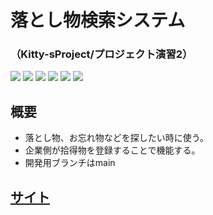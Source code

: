 # 落とし物検索システム
### （Kitty-sProject/プロジェクト演習2）
<img src="https://img.shields.io/badge/PHP-v5.6~-white"> <img src="https://img.shields.io/badge/MySQL-v5.7~-yellow"> <img src="https://img.shields.io/badge/jQuery-v3.5.1-green"> <img src="https://img.shields.io/badge/Bootstrap-v4.3.1-purple"> <img src="https://img.shields.io/badge/PHPMailer-v6.1.8-blue"> <img src="https://img.shields.io/badge/FontAwesome-v4.7.0-red">

## 概要
 - 落とし物、お忘れ物などを探したい時に使う。
 - 企業側が拾得物を登録することで機能する。
 - 開発用ブランチはmain

## <a href="https://find-lost-property.herokuapp.com/index.php">サイト</a>
